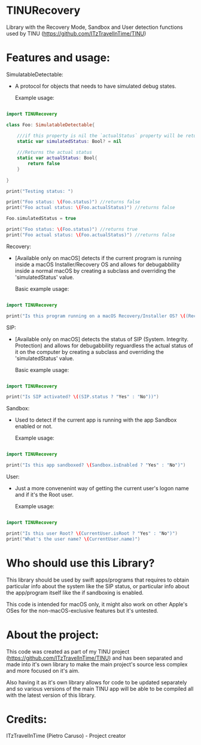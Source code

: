 # TINURecovery

Library with the Recovery Mode, Sandbox and User detection functions used by TINU (https://github.com/ITzTravelInTime/TINU)

# Features and usage:

SimulatableDetectable:

- A protocol for objects that needs to have simulated debug states. 
    
    Example usage:

```swift

import TINURecovery

class Foo: SimulatableDetectable{

    ///if this property is nil the `actualStatus` property will be returned by the `status` propert, otherwise that will return the value of this property
    static var simulatedStatus: Bool? = nil
    
    ///Returns the actual status
    static var actualStatus: Bool{
        return false
    }
    
}

print("Testing status: ")

print("Foo status: \(Foo.status)") //returns false
print("Foo actual status: \(Foo.actualStatus)") //returns false

Foo.simulatedStatus = true

print("Foo status: \(Foo.status)") //returns true
print("Foo actual status: \(Foo.actualStatus)") //returns false

```

Recovery:

- [Available only on macOS] detects if the current program is running inside a macOS Installer/Recovery OS and allows for debugabbility inside a normal macOS by creating a subclass and overriding the 'simulatedStatus' value.

    Basic example usage:

```swift

import TINURecovery

print("Is this program running on a macOS Recovery/Installer OS? \((Recovery.status ? "Yes" : "No"))")

```

SIP:

- [Available only on macOS] detects the status of SIP (System. Integrity. Protection) and allows for debugabbility reguardless the actual status of it on the computer by creating a subclass and overriding the 'simulatedStatus' value.

    Basic example usage:

```swift

import TINURecovery

print("Is SIP activated? \((SIP.status ? "Yes" : "No"))")

```

Sandbox: 

- Used to detect if the current app is running with the app Sandbox enabled or not.

    Example usage:

```swift

import TINURecovery

print("Is this app sandboxed? \(Sandbox.isEnabled ? "Yes" : "No")")

```

User:

- Just a more convenenint way of getting the current user's logon name and if it's the Root user.

    Example usage:

```swift

import TINURecovery

print("Is this user Root? \(CurrentUser.isRoot ? "Yes" : "No")")
print("What's the user name? \(CurrentUser.name)")

```

# Who should use this Library?

This library should be used by swift apps/programs that requires to obtain particular info about the system like the SIP status, or particular info about the app/program itself like the if sandboxing is enabled.

This code is intended for macOS only, it might also work on other Apple's OSes for the non-macOS-exclusive features but it's untested.

# About the project:

This code was created as part of my TINU project (https://github.com/ITzTravelInTime/TINU) and has been separated and made into it's own library to make the main project's source less complex and more focused on it's aim. 

Also having it as it's own library allows for code to be updated separately and so various versions of the main TINU app will be able to be compiled all with the latest version of this library.

# Credits:

ITzTravelInTime (Pietro Caruso) - Project creator



